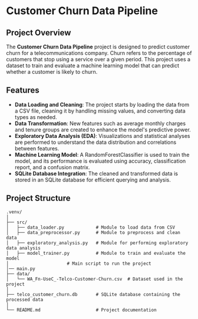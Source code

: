 # Customer Churn Data Pipeline

## Project Overview

The **Customer Churn Data Pipeline** project is designed to predict customer churn for a telecommunications company. Churn refers to the percentage of customers that stop using a service over a given period. This project uses a dataset to train and evaluate a machine learning model that can predict whether a customer is likely to churn.

## Features

- **Data Loading and Cleaning**: The project starts by loading the data from a CSV file, cleaning it by handling missing values, and converting data types as needed.
- **Data Transformation**: New features such as average monthly charges and tenure groups are created to enhance the model's predictive power.
- **Exploratory Data Analysis (EDA)**: Visualizations and statistical analyses are performed to understand the data distribution and correlations between features.
- **Machine Learning Model**: A RandomForestClassifier is used to train the model, and its performance is evaluated using accuracy, classification report, and a confusion matrix.
- **SQLite Database Integration**: The cleaned and transformed data is stored in an SQLite database for efficient querying and analysis.

## Project Structure

```plaintext
.venv/
│
├── src/
│   ├── data_loader.py            # Module to load data from CSV
│   ├── data_preprocessor.py      # Module to preprocess and clean data
│   ├── exploratory_analysis.py   # Module for performing exploratory data analysis
│   ├── model_trainer.py          # Module to train and evaluate the model
│                      # Main script to run the project
│── main.py
├── data/
│   └── WA_Fn-UseC_-Telco-Customer-Churn.csv  # Dataset used in the project
│
├── telco_customer_churn.db       # SQLite database containing the processed data
│
└── README.md                     # Project documentation
